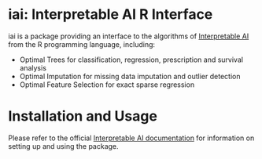 # iai: Interpretable AI R Interface

iai is a package providing an interface to the algorithms of [Interpretable AI](https://www.interpretable.ai) from the R programming language, including:

- Optimal Trees for classification, regression, prescription and survival analysis
- Optimal Imputation for missing data imputation and outlier detection
- Optimal Feature Selection for exact sparse regression

# Installation and Usage

Please refer to the official [Interpretable AI documentation](https://docs.interpretable.ai/stable/IAI-R/) for information on setting up and using the package.
